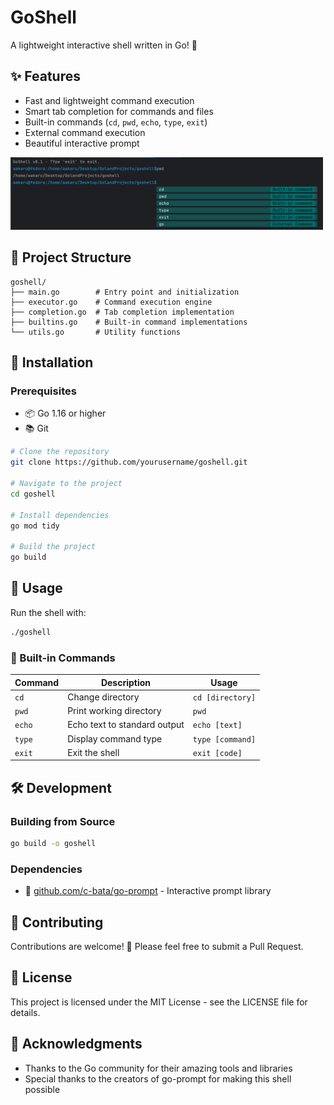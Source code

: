 #  GoShell

A lightweight interactive shell written in Go! 🚀

## ✨ Features

-  Fast and lightweight command execution
-  Smart tab completion for commands and files
-  Built-in commands (`cd`, `pwd`, `echo`, `type`, `exit`)
-  External command execution
- Beautiful interactive prompt

<img src="goshell-screenshot.png" alt="GoShell Screenshot" width="500" >



## 📁 Project Structure

```
goshell/
├── main.go        # Entry point and initialization
├── executor.go    # Command execution engine
├── completion.go  # Tab completion implementation
├── builtins.go    # Built-in command implementations
└── utils.go       # Utility functions
```

## 🔧 Installation

### Prerequisites

- 📦 Go 1.16 or higher
- 📚 Git

```bash
# Clone the repository
git clone https://github.com/yourusername/goshell.git

# Navigate to the project
cd goshell

# Install dependencies
go mod tidy

# Build the project
go build
```

## 🚀 Usage

Run the shell with:

```bash
./goshell
```

### 📝 Built-in Commands

| Command | Description | Usage |
|---------|-------------|-------|
| `cd` | Change directory | `cd [directory]` |
| `pwd` |  Print working directory | `pwd` |
| `echo` |  Echo text to standard output | `echo [text]` |
| `type` |  Display command type | `type [command]` |
| `exit` |  Exit the shell | `exit [code]` |

## 🛠️ Development

### Building from Source

```bash
go build -o goshell
```

### Dependencies

- 🧩 [github.com/c-bata/go-prompt](https://github.com/c-bata/go-prompt) - Interactive prompt library

## 🤝 Contributing

Contributions are welcome! 🎉 Please feel free to submit a Pull Request.

## 📝 License

This project is licensed under the MIT License - see the LICENSE file for details.

## 🙏 Acknowledgments

- Thanks to the Go community for their amazing tools and libraries
- Special thanks to the creators of go-prompt for making this shell possible
